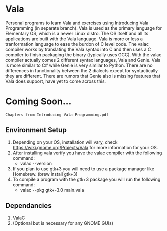 # Vala
Personal programs to learn Vala and exercises using Introducing Vala Programming (in separate branch). Vala is used as the primary language for Elementary OS, which is a newer Linux distro. The OS itself and all its applications are built with the Vala language. Vala is more or less a tranformation language to ease the burdon of C level code. The valac compiler works by translating the Vala syntax into C and then uses a C compiler to finish packaging the binary (typically uses GCC). With the valac compiler actually comes 2 different syntax languages, Vala and Genie. Vala is more similar to C# while Genie is very similar to Python. There are no differences in functionality between the 2 dialects except for syntactically they are different. There are rumors that Genie also is missing features that Vala does support, have yet to come across this.

# Coming Soon...
    Chapters from Introducing Vala Programming.pdf

## Environment Setup
1. Depending on your OS, installation will vary, check https://wiki.gnome.org/Projects/Vala for more information for your OS.
2. After installing vala verify you have the valac compiler with the following command:
    - valac --version
3. If you plan to use gtk+3 you will need to use a package manager like Homebrew. (brew install gtk+3)
4. To compile a program with the gtk+3 package you will run the following command:
    - valac --pkg gtk+-3.0 main.vala
    
## Dependancies
1. ValaC
2. (Optional but is necessary for any GNOME GUIs)
